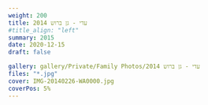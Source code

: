 ```yaml
---
weight: 200
title: עדי - גן ברוש 2014
#title_align: "left"
summary: 2015
date: 2020-12-15
draft: false

gallery: gallery/Private/Family Photos/עדי - גן ברוש 2014
files: "*.jpg"
cover: IMG-20140226-WA0000.jpg
coverPos: 5%
---
```

